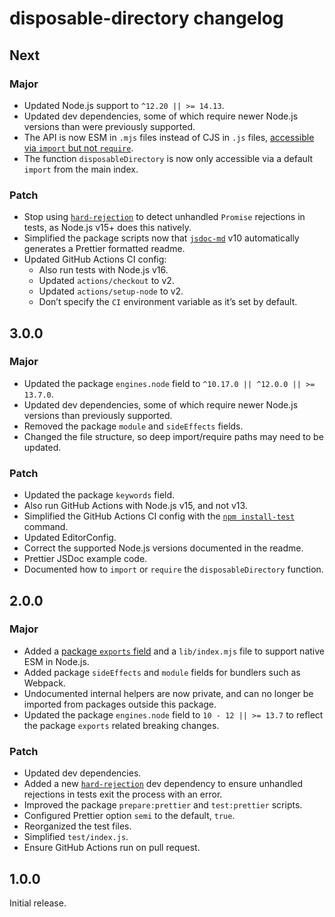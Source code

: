 # disposable-directory changelog

## Next

### Major

- Updated Node.js support to `^12.20 || >= 14.13`.
- Updated dev dependencies, some of which require newer Node.js versions than were previously supported.
- The API is now ESM in `.mjs` files instead of CJS in `.js` files, [accessible via `import` but not `require`](https://nodejs.org/dist/latest/docs/api/esm.html#esm_require).
- The function `disposableDirectory` is now only accessible via a default `import` from the main index.

### Patch

- Stop using [`hard-rejection`](https://npm.im/hard-rejection) to detect unhandled `Promise` rejections in tests, as Node.js v15+ does this natively.
- Simplified the package scripts now that [`jsdoc-md`](https://npm.im/jsdoc-md) v10 automatically generates a Prettier formatted readme.
- Updated GitHub Actions CI config:
  - Also run tests with Node.js v16.
  - Updated `actions/checkout` to v2.
  - Updated `actions/setup-node` to v2.
  - Don’t specify the `CI` environment variable as it’s set by default.

## 3.0.0

### Major

- Updated the package `engines.node` field to `^10.17.0 || ^12.0.0 || >= 13.7.0`.
- Updated dev dependencies, some of which require newer Node.js versions than previously supported.
- Removed the package `module` and `sideEffects` fields.
- Changed the file structure, so deep import/require paths may need to be updated.

### Patch

- Updated the package `keywords` field.
- Also run GitHub Actions with Node.js v15, and not v13.
- Simplified the GitHub Actions CI config with the [`npm install-test`](https://docs.npmjs.com/cli/install-test.html) command.
- Updated EditorConfig.
- Correct the supported Node.js versions documented in the readme.
- Prettier JSDoc example code.
- Documented how to `import` or `require` the `disposableDirectory` function.

## 2.0.0

### Major

- Added a [package `exports` field](https://nodejs.org/api/esm.html#esm_package_exports) and a `lib/index.mjs` file to support native ESM in Node.js.
- Added package `sideEffects` and `module` fields for bundlers such as Webpack.
- Undocumented internal helpers are now private, and can no longer be imported from packages outside this package.
- Updated the package `engines.node` field to `10 - 12 || >= 13.7` to reflect the package `exports` related breaking changes.

### Patch

- Updated dev dependencies.
- Added a new [`hard-rejection`](https://npm.im/hard-rejection) dev dependency to ensure unhandled rejections in tests exit the process with an error.
- Improved the package `prepare:prettier` and `test:prettier` scripts.
- Configured Prettier option `semi` to the default, `true`.
- Reorganized the test files.
- Simplified `test/index.js`.
- Ensure GitHub Actions run on pull request.

## 1.0.0

Initial release.
